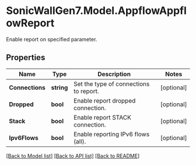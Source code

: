 # SonicWallGen7.Model.AppflowAppflowReport
Enable report on specified parameter.

## Properties

Name | Type | Description | Notes
------------ | ------------- | ------------- | -------------
**Connections** | **string** | Set the type of connections to report. | [optional] 
**Dropped** | **bool** | Enable report dropped connection. | [optional] 
**Stack** | **bool** | Enable report STACK connection. | [optional] 
**Ipv6Flows** | **bool** | Enable reporting IPv6 flows (all). | [optional] 

[[Back to Model list]](../README.md#documentation-for-models) [[Back to API list]](../README.md#documentation-for-api-endpoints) [[Back to README]](../README.md)

